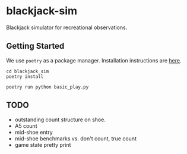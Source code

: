 # blackjack-sim

Blackjack simulator for recreational observations.

## Getting Started

We use `poetry` as a package manager. Installation instructions are [here](https://python-poetry.org/docs/#installation). 

```
cd blackjack_sim
poetry install

poetry run python basic_play.py
```

## TODO

* outstanding count structure on shoe.
* A5 count
* mid-shoe entry
* mid-shoe benchmarks vs. don't count, true count
* game state pretty print